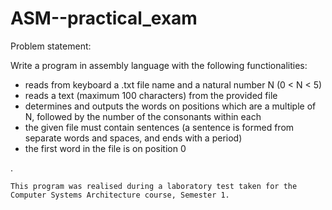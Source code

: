 # ASM--practical_exam

Problem statement:

Write a program in assembly language with the following functionalities:

- reads from keyboard a .txt file name and a natural number N (0 < N < 5)
- reads a text (maximum 100 characters) from the provided file
- determines and outputs the words on positions which are a multiple of N, followed by the number of the consonants within each
- the given file must contain sentences (a sentence is formed from separate words and spaces, and ends with a period)
- the first word in the file is on position 0

.

	This program was realised during a laboratory test taken for the Computer Systems Architecture course, Semester 1.
